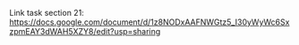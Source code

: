 Link task section 21:
https://docs.google.com/document/d/1z8NODxAAFNWGtz5_I30yWyWc6SxzpmEAY3dWAH5XZY8/edit?usp=sharing
